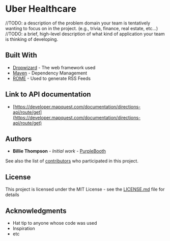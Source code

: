# Uber Healthcare

//TODO: 
a description of the problem domain your team is tentatively wanting to focus on in the project. (e.g., trivia, finance, real estate, etc…)
//TODO: 
a brief, high-level description of what kind of application your team is thinking of developing.


## Built With

* [Dropwizard](http://www.dropwizard.io/1.0.2/docs/) - The web framework used
* [Maven](https://maven.apache.org/) - Dependency Management
* [ROME](https://rometools.github.io/rome/) - Used to generate RSS Feeds

## Link to API documentation

- [https://developer.mapquest.com/documentation/directions-api/route/get](https://developer.mapquest.com/documentation/directions-api/route/get)

## Authors

* **Billie Thompson** - *Initial work* - [PurpleBooth](https://github.com/PurpleBooth)

See also the list of [contributors](https://github.com/your/project/contributors) who participated in this project.

## License

This project is licensed under the MIT License - see the [LICENSE.md](LICENSE.md) file for details

## Acknowledgments

* Hat tip to anyone whose code was used
* Inspiration
* etc
